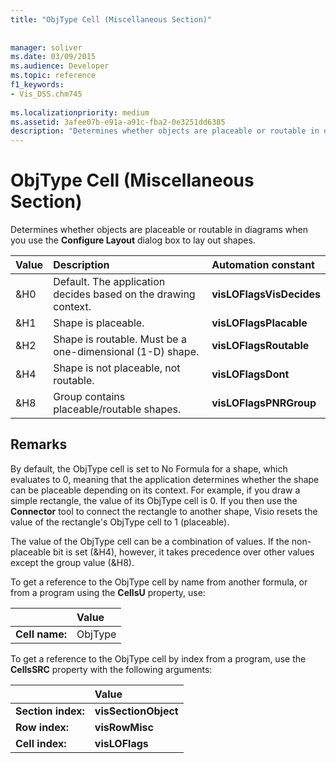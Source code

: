 ```yaml
---
title: "ObjType Cell (Miscellaneous Section)"
 
 
manager: soliver
ms.date: 03/09/2015
ms.audience: Developer
ms.topic: reference
f1_keywords:
- Vis_DSS.chm745
 
ms.localizationpriority: medium
ms.assetid: 3afee07b-e91a-a91c-fba2-0e3251dd6385
description: "Determines whether objects are placeable or routable in diagrams when you use the Configure Layout dialog box to lay out shapes."
---
```


# ObjType Cell (Miscellaneous Section)

Determines whether objects are placeable or routable in diagrams when you use the **Configure Layout** dialog box to lay out shapes. 
  
|**Value**|**Description**|**Automation constant**|
|:-----|:-----|:-----|
|&amp;H0  <br/> |Default. The application decides based on the drawing context. |**visLOFlagsVisDecides** <br/> |
|&amp;H1  <br/> |Shape is placeable. |**visLOFlagsPlacable** <br/> |
|&amp;H2  <br/> |Shape is routable. Must be a one-dimensional (1-D) shape. |**visLOFlagsRoutable** <br/> |
|&amp;H4  <br/> |Shape is not placeable, not routable. |**visLOFlagsDont** <br/> |
|&amp;H8  <br/> |Group contains placeable/routable shapes. |**visLOFlagsPNRGroup** <br/> |
   
## Remarks

By default, the ObjType cell is set to No Formula for a shape, which evaluates to 0, meaning that the application determines whether the shape can be placeable depending on its context. For example, if you draw a simple rectangle, the value of its ObjType cell is 0. If you then use the **Connector** tool to connect the rectangle to another shape, Visio resets the value of the rectangle's ObjType cell to 1 (placeable). 
  
The value of the ObjType cell can be a combination of values. If the non-placeable bit is set (&amp;H4), however, it takes precedence over other values except the group value (&amp;H8).
  
To get a reference to the ObjType cell by name from another formula, or from a program using the **CellsU** property, use: 
  
||Value |
|:-----|:-----|
|**Cell name:**  <br/> |ObjType  <br/> |
   
To get a reference to the ObjType cell by index from a program, use the **CellsSRC** property with the following arguments: 
  
||Value |
|:-----|:-----|
|**Section index:**  <br/> |**visSectionObject** <br/> |
|**Row index:**  <br/> |**visRowMisc** <br/> |
|**Cell index:**  <br/> |**visLOFlags** <br/> |
   

